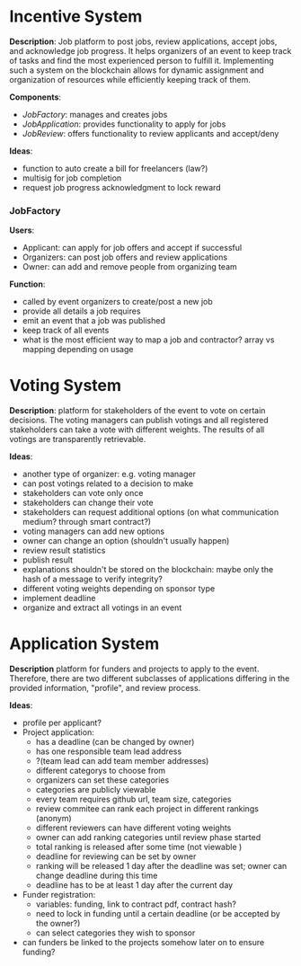 # Incentive System
**Description**: Job platform to post jobs, review applications, accept jobs, and acknowledge job progress. It helps organizers of an event to keep track of tasks and find the most experienced person to fulfill it. Implementing such a system on the blockchain allows for dynamic assignment and organization of resources while efficiently keeping track of them.

**Components**: 
- *JobFactory*: manages and creates jobs
- *JobApplication*: provides functionality to apply for jobs
- *JobReview*: offers functionality to review applicants and accept/deny

**Ideas**:
- function to auto create a bill for freelancers (law?)
- multisig for job completion
- request job progress acknowledgment to lock reward
### JobFactory
**Users**: 
- Applicant: can apply for job offers and accept if successful 
- Organizers: can post job offers and review applications
- Owner: can add and remove people from organizing team

**Function**:
- called by event organizers to create/post a new job
- provide all details a job requires
- emit an event that a job was published
- keep track of all events
- what is the most efficient way to map a job and contractor? array vs mapping depending on usage


# Voting System
**Description**: platform for stakeholders of the event to vote on certain decisions. The voting managers can publish votings and all registered stakeholders can take a vote with different weights. The results of all votings are transparently retrievable.

**Ideas**: 
- another type of organizer: e.g. voting manager
- can post votings related to a decision to make
- stakeholders can vote only once
- stakeholders can change their vote
- stakeholders can request additional options (on what communication medium? through smart contract?)
- voting managers can add new options
- owner can change an option (shouldn't usually happen)
- review result statistics
- publish result
- explanations shouldn't be stored on the blockchain: maybe only the hash of a message to verify integrity?
- different voting weights depending on sponsor type
- implement deadline
- organize and extract all votings in an event

# Application System
**Description** platform for funders and projects to apply to the event. Therefore, there are two different subclasses of applications differing in the provided information, "profile", and review process. 

**Ideas**:
- profile per applicant?
- Project application:
    - has a deadline (can be changed by owner)
    - has one responsible team lead address
    - ?(team lead can add team member addresses)
    - different categorys to choose from
    - organizers can set these categories
    - categories are publicly viewable
    - every team requires github url, team size, categories
    - review commitee can rank each project in different rankings (anonym)
    - different reviewers can have different voting weights
    - owner can add ranking categories until review phase started
    - total ranking is released after some time (not viewable )
    - deadline for reviewing can be set by owner 
    - ranking will be released 1 day after the deadline was set; owner can change deadline during this time
    - deadline has to be at least 1 day after the current day
- Funder registration:
    - variables: funding, link to contract pdf, contract hash?
    - need to lock in funding until a certain deadline (or be accepted by the owner?)
    - can select categories they wish to sponsor
- can funders be linked to the projects somehow later on to ensure funding?

